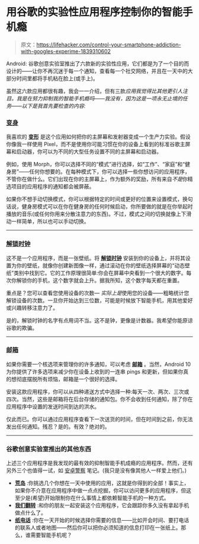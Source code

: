 # 用谷歌的实验性应用程序控制你的智能手机瘾

> 原文：<https://lifehacker.com/control-your-smartphone-addiction-with-googles-experime-1839310602>

Android: 谷歌创意实验室推出了六款新的实验性应用，它们都是为了一个目的而设计的——让你不再沉迷于每一个通知，查看每一个社交网络，并且在一天中的大部分时间里都将手机粘在脸上(或手上)。



虽然这六款应用都很有趣，我会一一介绍，但有三款*应用我觉得比其他更引人注目。我是在努力抑制我的智能手机瘾吗——我没有，因为这是一项永无止境的任务——以下是我首先要检查的内容:*

### [变身](https://play.google.com/store/apps/details?id=com.digitalwellbeingexperiments.morph)

我喜欢的 [**变形**](https://play.google.com/store/apps/details?id=com.digitalwellbeingexperiments.morph) 是这个应用如何把你的主屏幕和发射器变成一个生产力实验。假设你像我一样使用 Pixel，而不是使用你可能习惯在你的设备上看到的标准谷歌主屏幕和启动器，你可以为不同的大型任务设置不同的主屏幕和启动器。

例如，使用 Morph，你可以选择不同的“模式”进行选择，如“工作”、“家庭”和“健身房”——任何你想要的。在每种模式下，你可以选择一些你想访问的应用程序，不管你在做什么。它们出现在你的主屏幕上，作为额外的奖励，所有来自*不是*你精选项目的应用程序的通知都会被屏蔽。

如果你不想手动切换模式，你可以根据特定的时间或更好的位置来设置模式，换句话说，健身房模式可以在你在健身房的任何时候启动，你所要做的就是在你举起时播放的音乐(或任何你用来分散注意力的东西)。不过，模式之间的切换就像上下滑动一样简单，所以也可以手动切换。

* * *

### [解锁时钟](https://play.google.com/store/apps/details?id=com.digitalwellbeingexperiments.unlockclock)

这不是一个应用程序，而是一张壁纸。将 [**解锁时钟**](https://play.google.com/store/apps/details?id=com.digitalwellbeingexperiments.unlockclock) 安装到你的设备上，并将其设置为你的壁纸，就像你创建新图像一样，通过滚动在你的壁纸选择屏幕的“动态壁纸”类别中找到它。它的工作原理很简单:你会在屏幕中央看到一个很大的数字。每次你解锁你的手机，这个数字就会上升。据我所知，这个数字每天都在重置。

重点是？您可以查看您使用设备的次数— *实际上是*使用您的设备——粗略统计您解锁设备的次数。一旦你开始达到三位数，可能是时候放下智能手机，用其他爱好或兴趣转移注意力了。

是的，解锁时钟的名字有点用词不当。这不是钟，更像是计数器。我希望你能原谅谷歌的欺骗。

* * *

### [邮箱](https://play.google.com/store/apps/details?id=com.digitalwellbeingexperiments.postbox)

如果你需要一个核选项来管理你的许多通知，可以考虑 [**邮箱**](https://play.google.com/store/apps/details?id=com.digitalwellbeingexperiments.postbox) 。当然，Android 10 为你提供了许多选项来减少你在设备上收到的一连串 pings 和更新，但如果你真的想彻底摆脱所有烦恼，邮箱是一个很好的选择。

安装这款应用程序，你可以从四种递送方式中选择一种:每天一次、两次、三次或四次。当然，这些是邮箱将在后台存储的通知包。你不会收到任何通知，除了你在应用程序中设置的发送时间到达的洪水。

仅此而已。你可以通过应用程序查看下一次送货的时间，但在时间到之前，你无法发出任何通知。残忍？是的。有效？绝对的。

* * *

### 谷歌创意实验室推出的其他东西

上述三个应用程序是我发现的最有效的抑制智能手机成瘾的应用程序。然而，还有另外三个也值得一试，如 [安卓警察](https://www.androidpolice.com/2019/10/23/google-releases-5-experimental-digital-wellbeing-apps/) 笔记。(我只是没有像其他人一样爱上他们。)

*   [**荒岛**](https://play.google.com/store/apps/details?id=com.digitalwellbeingexperiments.desertisland) :你挑选几个你想在一天中使用的应用，这就是你得到的全部！事实上，如果你不介意在应用程序中做一点点挖掘，你可以访问更多的应用程序，但这至少是(希望)开始限制你在什么事情上都依赖智能手机的一种方式。
*   [**我们翻转**](https://play.google.com/store/apps/details?id=com.digitalwellbeingexperiments.weflip) :和你的朋友一起安装这个应用程序，它会跟踪你多久没有拿起手机做点什么了。
*   [**纸电话**](https://play.google.com/store/apps/details?id=com.withgoogle.experiments.unplugged) :你在一天开始的时候选择你需要的信息——比如开会时间、要打电话的联系人或者地图——然后你可以把你必须知道的信息打印在一张纸上。那么，谁需要智能手机呢？
